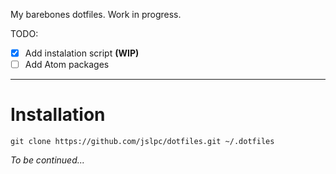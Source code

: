 My barebones dotfiles. Work in progress.

TODO:

-   [x] Add instalation script **(WIP)**
-   [ ] Add Atom packages

* * *

# Installation

    git clone https://github.com/jslpc/dotfiles.git ~/.dotfiles

_To be continued..._

